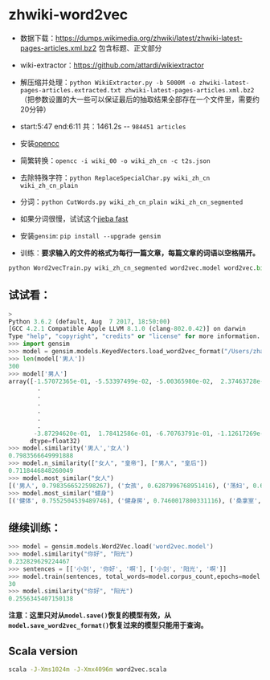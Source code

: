 # zhwiki-word2vec

* 数据下载：https://dumps.wikimedia.org/zhwiki/latest/zhwiki-latest-pages-articles.xml.bz2 包含标题、正文部分

* wiki-extractor：https://github.com/attardi/wikiextractor
* 解压缩并处理：`python WikiExtractor.py -b 5000M -o zhwiki-latest-pages-articles.extracted.txt zhwiki-latest-pages-articles.xml.bz2` （把参数设置的大一些可以保证最后的抽取结果全部存在一个文件里，需要约20分钟）
* start:5:47  end:6:11 共：1461.2s -- `984451 articles`
* 安装[opencc](https://github.com/BYVoid/OpenCC)
* 简繁转换：`opencc -i wiki_00 -o wiki_zh_cn -c t2s.json`
* 去除特殊字符：`python ReplaceSpecialChar.py wiki_zh_cn wiki_zh_cn_plain`
* 分词：`python CutWords.py wiki_zh_cn_plain wiki_zh_cn_segmented`
* 如果分词很慢，试试这个[jieba fast](https://github.com/deepcs233/jieba_fast)
* 安装`gensim`: `pip install --upgrade gensim`
* 训练：**要求输入的文件的格式为每行一篇文章，每篇文章的词语以空格隔开。**

```python
python Word2vecTrain.py wiki_zh_cn_segmented word2vec.model word2vec.bin
```

## 试试看：

```python
>
Python 3.6.2 (default, Aug  7 2017, 18:50:00)
[GCC 4.2.1 Compatible Apple LLVM 8.1.0 (clang-802.0.42)] on darwin
Type "help", "copyright", "credits" or "license" for more information.
>>> import gensim
>>> model = gensim.models.KeyedVectors.load_word2vec_format("/Users/zhazhang/Downloads/zhwiki/word2vec.bin")
>>> len(model['男人'])
300
>>> model['男人']
array([-1.57072365e-01, -5.53397499e-02, -5.00365980e-02,  2.37463728e-01,
        .
        .
        .
        .
        .
        .
       -3.87294620e-01,  1.78412586e-01, -6.70763791e-01, -1.12617269e-01],
      dtype=float32)
>>> model.similarity('男人','女人')
0.7983566649991888
>>> model.n_similarity(["女人", "皇帝"], ["男人", "皇后"])
0.7118446848260049
>>> model.most_similar("女人")
[('男人', 0.7983566522598267), ('女孩', 0.6287996768951416), ('荡妇', 0.6176502108573914), ('最痛', 0.6117048859596252), ('中年男人', 0.5965931415557861), ('少妇', 0.5842644572257996), ('爱情观', 0.5830596089363098), ('不哭', 0.5812167525291443), ('会爱上', 0.5771925449371338), ('男孩', 0.5767508149147034)]
>>> model.most_similar("健身")
[('健体', 0.7552504539489746), ('健身房', 0.7460017800331116), ('桑拿室', 0.7268406748771667), ('桑拿浴', 0.7190618515014648), ('桌球室', 0.7161827683448792), ('按摩室', 0.7140408754348755), ('乒乓球室', 0.7108071446418762), ('阅读室', 0.7044647336006165), ('体操房', 0.6930304169654846), ('舞室', 0.6772329211235046)]
```

## 继续训练：

```python
>>> model = gensim.models.Word2Vec.load('word2vec.model')
>>> model.similarity("你好", "阳光")
0.232829629224467
>>> sentences = [['小剑', '你好', '啊'], ['小剑', '阳光', '啊']]
>>> model.train(sentences, total_words=model.corpus_count,epochs=model.iter)
30
>>> model.similarity("你好", "阳光")
0.2556345407150138
```

**注意：这里只对从`model.save()`恢复的模型有效，从`model.save_word2vec_format()`恢复过来的模型只能用于查询。**

## Scala version

```bash
scala -J-Xms1024m -J-Xmx4096m word2vec.scala
```